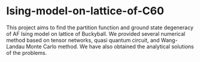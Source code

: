 # Ising-model-on-lattice-of-C60
This project aims to find the partition function and ground state degeneracy of AF Ising model on lattice of Buckyball. We provided several numerical method based on tensor networks, quasi quantum circuit, and Wang-Landau Monte Carlo method. We have also obtained the analytical solutions of the problems. 
